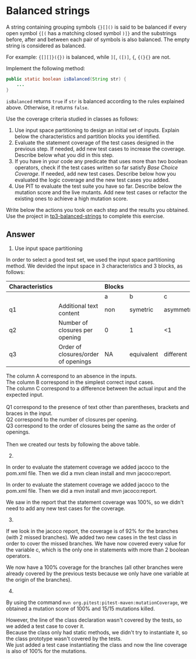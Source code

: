 # Balanced strings

A string containing grouping symbols `{}[]()` is said to be balanced if every open symbol `{[(` has a matching closed symbol `)]}` and the substrings before, after and between each pair of symbols is also balanced. The empty string is considered as balanced.

For example: `{[][]}({})` is balanced, while `][`, `([)]`, `{`, `{(}{}` are not.

Implement the following method:

```java
public static boolean isBalanced(String str) {
    ...
}
```

`isBalanced` returns `true` if `str` is balanced according to the rules explained above. Otherwise, it returns `false`.

Use the coverage criteria studied in classes as follows:

1. Use input space partitioning to design an initial set of inputs. Explain below the characteristics and partition blocks you identified.
2. Evaluate the statement coverage of the test cases designed in the previous step. If needed, add new test cases to increase the coverage. Describe below what you did in this step.
3. If you have in your code any predicate that uses more than two boolean operators, check if the test cases written so far satisfy *Base Choice Coverage*. If needed, add new test cases. Describe below how you evaluated the logic coverage and the new test cases you added.
4. Use PIT to evaluate the test suite you have so far. Describe below the mutation score and the live mutants. Add new test cases or refactor the existing ones to achieve a high mutation score.

Write below the actions you took on each step and the results you obtained.
Use the project in [tp3-balanced-strings](../code/tp3-balanced-strings) to complete this exercise.

## Answer

1. Use input space partitioning

In order to select a good test set, we used the input space partitioning method.
We devided the input space in 3 characteristics and 3 blocks, as follows:

|Characteristics    |   |Blocks |       |       |
|-------------------|:--|:------|:------|:------|
|                   |   |a      |b      |c      |
|q1                 | Additional text content |  non   |  symetric   |  asymmetric   |
|q2                 | Number of closures per opening |  0   |  1   |  <1   |
|q3                 | Order of closures/order of openings |  NA   |  equivalent   |  different   |

The column A correspond to an absence in the inputs. </br>
The column B correspond in the simplest correct input cases. </br>
The column C correspond to a difference between the actual input and the expected input. </br>
 </br>
Q1 correspond to the presence of text other than parentheses, brackets and braces in the input. </br>
Q2 correspond to the number of closures per opening. </br>
Q3 correspond to the order of closures being the same as the order of openings. </br>
 </br>
Then we created our tests by following the above table.

2.

In order to evaluate the statement coverage we added jacoco to the pom.xml file.
Then we did a mvn clean install and mvn jacoco:report.


In order to evaluate the statement coverage we added jacoco to the pom.xml file.
Then we did a mvn install and mvn jacoco:report.

We saw in the report that the statement coverage was 100%, so we didn't need to add any new test cases for the coverage.

3.
If we look in the jacoco report, the coverage is of 92% for the branches (with 2 missed branches).
We added two new cases in the test class in order to cover the missed branches.
We have now covered every value for the variable c, which is the only one in statements with more than 2 boolean operators.

We now have a 100% coverage for the branches (all other branches were already covered by the previous tests because we only have one variable at the origin of the branches).

4.

By using the command 
```mvn org.pitest:pitest-maven:mutationCoverage```, we obtained a mutation score of 100% and 15/15 mutations killed.

However, the line of the class declaration wasn't covered by the tests, so we added a test case to cover it. </br>
Because the class only had static methods, we didn't try to instantiate it, so the class prototype wasn't covered by the tests. </br>
We just added a test case instantiating the class and now the line coverage is also of 100% for the mutations.


